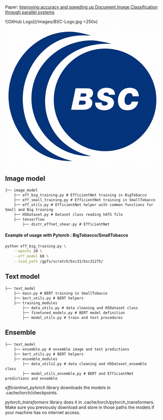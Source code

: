 Paper: [Improving accuracy and speeding up Document Image Classification through parallel systems]()

![GitHub Logo](/images/BSC-Logo.jpg =250x)


![GitHub Logo](/images/BSC-Logo.jpg)



## Image model

```
├── image_model
	├── eff_big_training.py # EfficientNet training in BigTobacco
	├── eff_small_training.py # EfficientNet training in SmallTobacco
	├── eff_utils.py # EfficientNet helper with common functions for Small and Big training
	├── H5Dataset.py # Dataset class reading hdf5 file
	├── tensorflow
		├── distr_effnet_shear.py # EfficientNet
```

#### Example of usage with Pytorch : BigTobacco/SmallTobacco

```bash
python eff_big_training.py \
	--epochs 20 \
	--eff_model b0 \
	--load_path /gpfs/scratch/bsc31/bsc31275/
```

## Text model

```
├── text_model
	├── main.py # BERT training in SmallTobacco
	├── bert_utils.py # BERT helpers
	├── training_modules
		├── data_utils.py # data cleaning and H5Dataset class
		├── finetuned_models.py # BERT model definition
		├── model_utils.py # train and test procedures
```

## Ensemble

```
├── text_model
	├── ensemble.py # ensemble image and text predictions
	├── bert_utils.py # BERT helpers
	├── ensemble_modules
		├── data_utils2.py # data cleaning and H5Dataset_ensemble class
		├── model_utils_ensemble.py # BERT and EfficientNet predictions and ensemble
```

_efficientnet_pytorch_ library downloads the models in .cache/torch/checkpoints.

_pytorch_transformers_ library does it in .cache/torch/pytorch_transformers. Make sure you previously download and store in those paths the models if your machine has no internet access.
